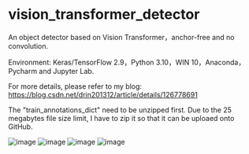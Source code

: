 # vision_transformer_detector
An object detector based on Vision Transformer，anchor-free and no convolution.

Environment: Keras/TensorFlow 2.9，Python 3.10，WIN 10，Anaconda，Pycharm and Jupyter Lab.

For more details, please refer to my blog: https://blog.csdn.net/drin201312/article/details/126778691

The "train_annotations_dict" need to be unzipped first. Due to the 25 megabytes file size limit, I have to zip it so that it can be uploaed onto GitHub.

![image](https://user-images.githubusercontent.com/86154792/190888679-dc10b86e-6a53-45ee-9112-1ddecc429778.png)
![image](https://user-images.githubusercontent.com/86154792/190888811-98e94062-bb5e-4e54-8f66-a824eb384dd4.png)
![image](https://user-images.githubusercontent.com/86154792/190888815-095b2b3f-3d5d-44ab-8a0c-30ab1d4b42e0.png)
![image](https://user-images.githubusercontent.com/86154792/190888819-8c6bfaaa-c8de-4f70-9669-2539a51703c4.png)

